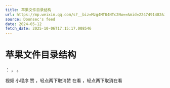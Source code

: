 ```yaml
---
title: 苹果文件目录结构
url: https://mp.weixin.qq.com/s?__biz=Mzg4MTU4NTc2Nw==&mid=2247491482&idx=1&sn=0bb3b02b1885d016a537be4ec4f96636
source: Doonsec's feed
date: 2024-05-12
fetch_date: 2025-10-06T17:15:17.008546
---
```


# 苹果文件目录结构

：
，
。

视频
小程序
赞
，轻点两下取消赞
在看
，轻点两下取消在看